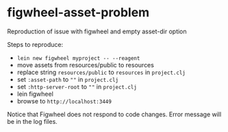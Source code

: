 # figwheel-asset-problem
Reproduction of issue with figwheel and empty asset-dir option

Steps to reproduce:

- `lein new figwheel myproject -- --reagent`
- move assets from resources/public to resources
- replace string `resources/public` to `resources` in `project.clj`
- set `:asset-path` to `""` in `project.clj`
- set `:http-server-root` to `""` in `project.clj`
- lein figwheel
- browse to `http://localhost:3449`

Notice that Figwheel does not respond to code changes. Error message will be in the log files.
